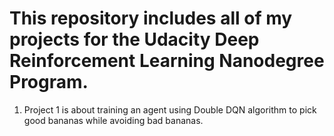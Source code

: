 # This repository includes all of my projects for the Udacity Deep Reinforcement Learning Nanodegree Program.

1. Project 1 is about training an agent using Double DQN algorithm to pick good bananas while avoiding bad bananas.
